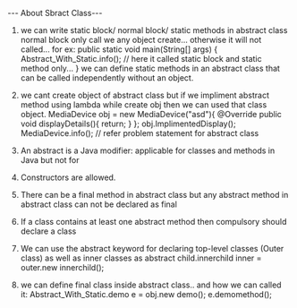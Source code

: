 --- About Sbract Class---
1. we can write static block/ normal block/ static methods in abstract class
    normal block only call we any object create... otherwise it will not called...
    for ex:
       public static void main(String[] args) {
        Abstract_With_Static.info();
        // here it called static  block and static method only...
       }
    we can define static methods in an abstract class that can be called independently without an object.
2. we cant create object of abstract class but if we impliment abstract method using lambda while create obj then we can used that class object.
    MediaDevice obj = new MediaDevice("asd"){
    @Override
    public void displayDetails(){
    return;
    }
    };
    obj.ImplimentedDisplay();
    MediaDevice.info();
// refer problem statement for abstract class
3.  An abstract is a Java modifier:  applicable for classes and methods in Java but not for
4.  Constructors are allowed.
5.  There can be a final method in abstract class but any abstract method in abstract class can not be declared as final
6.  If a class contains at least one abstract method then compulsory should declare a class
7.  We can use the abstract keyword for declaring top-level classes (Outer class) as well as inner classes as abstract
    child.innerchild inner = outer.new innerchild();

8.  we can define final class inside abstract class.. and how we can called it:
    Abstract_With_Static.demo e = obj.new demo();
    e.demomethod();